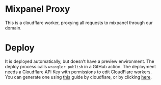 # Mixpanel Proxy

This is a cloudflare worker, proxying all requests to mixpanel through our domain.

# Deploy

It is deployed automatically, but doesn't have a preview environment.
The deploy process calls `wrangler publish` in a GitHub action. The deployment needs a Cloudflare API Key with permissions to edit CloudFlare workers. You can generate one using [this](https://developers.cloudflare.com/api/tokens/create/) guide by cloudflare, or by clicking [here](https://dash.cloudflare.com/profile/api-tokens).
